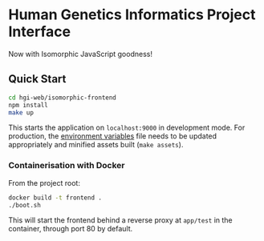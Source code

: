 # Human Genetics Informatics Project Interface

Now with Isomorphic JavaScript goodness!

## Quick Start

```sh
cd hgi-web/isomorphic-frontend
npm install
make up
```

This starts the application on `localhost:9000` in development mode. For
production, the [environment variables](.env) file needs to be updated
appropriately and minified assets built (`make assets`).

### Containerisation with Docker

From the project root:

```sh
docker build -t frontend .
./boot.sh
```

This will start the frontend behind a reverse proxy at `app/test` in the
container, through port 80 by default.
